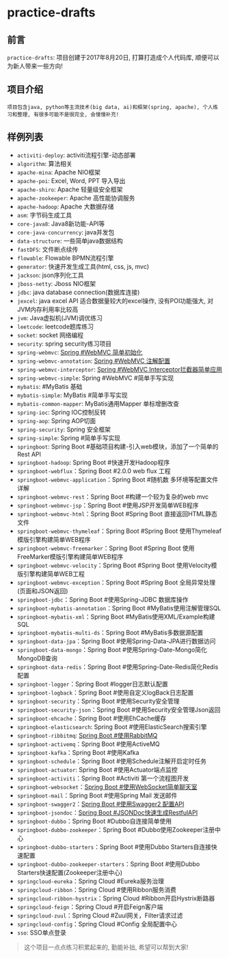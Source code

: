 # practice-drafts

## 前言
`practice-drafts`: 项目创建于2017年8月20日, 打算打造成个人代码库, 顺便可以为新人带来一些方向!

## 项目介绍
    项目包含java, python等主流技术(big data, ai)和框架(spring, apache), 个人练习和整理, 有很多可能不是很完全, 会慢慢补充!

## **样例列表** 
- `activiti-deploy`: activiti流程引擎-动态部署
- `algorithm`: 算法相关
- `apache-mina`: Apache NIO框架
- `apache-poi`: Excel, Word, PPT 导入导出
- `apache-shiro`: Apache 轻量级安全框架
- `apache-zookeeper`: Apache 高性能协调服务
- `apache-hadoop`: Apache 大数据存储
- `asm`: 字节码生成工具
- `core-java8`: Java8新功能-API等
- `core-java-concurrency`: java并发包
- `data-structure`: 一些简单java数据结构
- `fastDFS`: 文件断点续传
- `flowable`: Flowable BPMN流程引擎
- `generator`: 快速开发生成工具(html, css, js, mvc)
- `jackson`: json序列化工具
- `jboss-netty`: Jboss NIO框架
- `jdbc`: java database connection(数据库连接)
- `jexcel`: java excel API 适合数据量较大的excel操作, 没有POI功能强大, 对JVM内存利用率比较高
- `jvm`: Java虚拟机(JVM)调优练习
- `leetcode`: leetcode题库练习
- `socket`: socket 网络编程
- `security`: spring security练习项目
- `spring-webmvc`: [Spring #WebMVC 简单初始化](https://www.jianshu.com/p/86e3c8015ee5)
- `spring-webmvc-annotation`: [Spring #WebMVC 注解配置](https://www.jianshu.com/p/a4c88883747f)
- `spring-webmvc-interceptor`: [Spring #WebMVC Interceptor拦截器简单应用](https://www.jianshu.com/p/c7cae4fba59d)
- `spring-webmvc-simple`: Spring #WebMVC #简单手写实现
- `mybatis`: #MyBatis 基础
- `mybatis-simple`: MyBatis #简单手写实现
- `mybatis-common-mapper`: MyBatis通用Mapper 单标增删改查
- `spring-ioc`: Spring IOC控制反转
- `spring-aop`: Spring AOP切面
- `spring-security`: Spring 安全框架
- `spring-simple`: Spring #简单手写实现
- `springboot`: Spring Boot #基础项目构建-引入web模块，添加了一个简单的Rest API
- `springboot-hadoop`: Spring Boot #快速开发Hadoop程序
- `springboot-webflux`：Spring Boot #2.0.0 web flux 工程
- `springboot-webmvc-application`：Spring Boot #随机数 多环境等配置文件详解
- `springboot-webmvc-rest`：Spring Boot #构建一个较为复杂的web mvc
- `springboot-webmvc-jsp`：Spring Boot #使用JSP开发简单WEB程序
- `springboot-webmvc-html`：Spring Boot #Spring Boot 直接返回HTML静态文件
- `springboot-webmvc-thymeleaf`：Spring Boot #Spring Boot 使用Thymeleaf模版引擎构建简单WEB程序
- `springboot-webmvc-freemarker`：Spring Boot #Spring Boot 使用FreeMarker模版引擎构建简单WEB程序
- `springboot-webmvc-velocity`：Spring Boot #Spring Boot 使用Velocity模版引擎构建简单WEB工程
- `springboot-webmvc-exception`：Spring Boot #Spring Boot 全局异常处理(页面和JSON返回)
- `springboot-jdbc`：Spring Boot #使用Spring-JDBC 数据库操作
- `springboot-mybatis-annotation`：Spring Boot #MyBatis使用注解管理SQL
- `springboot-mybatis-xml`：Spring Boot #MyBatis使用XML/Example构建SQL
- `springboot-mybatis-multi-ds`：Spring Boot #MyBatis多数据源配置
- `springboot-data-jpa`：Spring Boot #使用Spring-Data-JPA进行数据访问
- `springboot-data-mongo`：Spring Boot #使用Spring-Date-Mongo简化MongoDB查询
- `springboot-data-redis`：Spring Boot #使用Spring-Date-Redis简化Redis配置
- `springboot-logger`：Spring Boot #logger日志默认配置
- `springboot-logback`：Spring Boot #使用自定义logBack日志配置
- `springboot-security`：Spring Boot #使用Security安全管理
- `springboot-security-json`：Spring Boot #使用Security安全管理Json返回
- `springboot-ehcache`：Spring Boot #使用EhCache缓存
- `springboot-elasticsearch`: Spring Boot #使用ElasticSearch搜索引擎
- `springboot-ribbitmq`: [Spring Boot #使用RabbitMQ](https://www.jianshu.com/p/b777d78df63d)
- `springboot-activemq`：Spring Boot #使用ActiveMQ
- `springboot-kafka`：Spring Boot #使用Kafka
- `springboot-schedule`：Spring Boot #使用Schedule注解开启定时任务
- `springboot-actuator`: Spring Boot #使用Actuator端点监控
- `springboot-activiti`：Spring Boot #Activiti 第一个流程图开发
- `springboot-websocket`：[Spring Boot #使用WebSocket简单聊天室](https://www.jianshu.com/p/9b22a390747a)
- `springboot-mail`：Spring Boot #使用Spring Mail 发送邮件
- `springboot-swagger2`：[Spring Boot #使用Swagger2 配置API](https://www.jianshu.com/p/847fdad3fba2)
- `springboot-jsondoc`：[Spring Boot #JSONDoc快速生成RestfulAPI](https://www.jianshu.com/p/291217345e5d)
- `springboot-dubbo`：Spring Boot #Dubbo自连接简单使用
- `springboot-dubbo-zookeeper`：Spring Boot #Dubbo使用Zookeeper注册中心
- `springboot-dubbo-starters`：Spring Boot #使用Dubbo Starters自连接快速配置
- `springboot-dubbo-zookeeper-starters`：Spring Boot #使用Dubbo Starters快速配置(Zookeeper注册中心)
- `springcloud-eureka`：Spring Cloud #Eureka服务治理
- `springcloud-ribbon`：Spring Cloud #使用Ribbon服务消费
- `springcloud-ribbon-hystrix`：Spring Cloud #Ribbon开启Hystrix断路器
- `springcloud-feign`：Spring Cloud #开启Feign客户端
- `springcloud-zuul`：Spring Cloud #Zuul网关，Filter请求过滤
- `springcloud-config`：Spring Cloud #Config 全局配置中心
- `sso`: SSO单点登录
> 这个项目一点点练习积累起来的, 勤能补拙, 希望可以帮到大家!